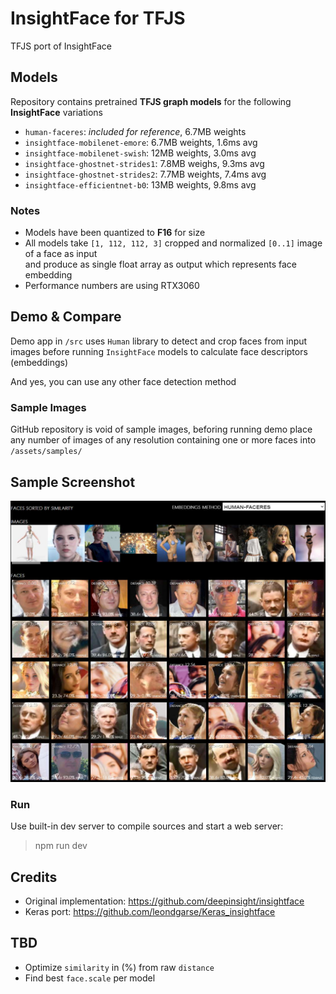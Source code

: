 # InsightFace for TFJS

TFJS port of InsightFace

## Models

Repository contains pretrained **TFJS graph models** for the following **InsightFace** variations  

- `human-faceres`: *included for reference*, 6.7MB weights
- `insightface-mobilenet-emore`: 6.7MB weights, 1.6ms avg
- `insightface-mobilenet-swish`: 12MB weights, 3.0ms avg
- `insightface-ghostnet-strides1`: 7.8MB weighs, 9.3ms avg
- `insightface-ghostnet-strides2`: 7.7MB weights, 7.4ms avg
- `insightface-efficientnet-b0`: 13MB weights, 9.8ms avg

### Notes
- Models have been quantized to **F16** for size  
- All models take `[1, 112, 112, 3]` cropped and normalized `[0..1]` image of a face as input  
  and produce as single float array as output which represents face embedding  
- Performance numbers are using RTX3060  

## Demo & Compare

Demo app in `/src` uses `Human` library to detect and crop faces from input images before running `InsightFace` models to calculate face descriptors (embeddings)  

And yes, you can use any other face detection method  

### Sample Images

GitHub repository is void of sample images, beforing running demo place any number of images of any resolution containing one or more faces into `/assets/samples/`

## Sample Screenshot

![screenshot](assets/screenshot.jpg)
### Run

Use built-in dev server to compile sources and start a web server:

> npm run dev

## Credits

- Original implementation: <https://github.com/deepinsight/insightface>
- Keras port: <https://github.com/leondgarse/Keras_insightface>

## TBD

- Optimize `similarity` in (%) from raw `distance`
- Find best `face.scale` per model
